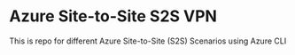 # Azure Site-to-Site S2S VPN
This is repo for different Azure Site-to-Site (S2S) Scenarios using Azure CLI
